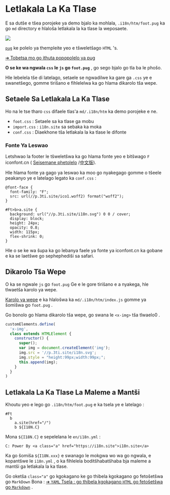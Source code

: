 # Letlakala La Ka Tlase

E sa dutše e tšea porojeke ya demo bjalo ka mohlala, `.i18n/htm/foot.pug` ka go `md` directory e hlaloša letlakala la ka tlase la weposaete.

![](https://p.3ti.site/1721286077.avif)

[`pug`](https://pugjs.org) ke polelo ya thempleite yeo e tšweletšago `HTML` 's.

[➔ Tobetsa mo go ithuta popopolelo ya pug](https://pugjs.org)

**O se ke wa ngwala `css` le `js` go `foot.pug`** , go sego bjalo go tla ba le phošo.

Hle lebelela tše di latelago, setaele se ngwadilwe ka gare ga `.css` ye e swanetšego, gomme tirišano e fihlelelwa ka go hlama dikarolo tša wepe.

## Setaele Sa Letlakala La Ka Tlase

Ho na le tse tharo `css` difaele tlas'a `md/.i18n/htm` ka demo porojeke e ne.

* `foot.css` : Setaele sa ka tlase ga mobu
* `import.css` : `i18n.site` sa sebaka ka moka
* `conf.css` : Diaekhone tša letlakala la ka tlase le difonte

### Fonte Ya Leswao

Letshwao la footer le tšweletšwa ka go hlama fonte yeo e bitšwago `F` iconfont.cn ( [Seisemane phetolelo](https://www.iconfont.cn/?lang=en-us) /[中文版](https://www.iconfont.cn/?lang=zh)).

Hle hlama fonte ya gago ya leswao ka moo go nyakegago gomme o tšeele peakanyo ye e latelago legato ka `conf.css` :

```
@font-face {
  font-family: "F";
  src: url(//p.3ti.site/ico1.woff2) format("woff2");
}

#Ft>b>a.site {
  background: url("//p.3ti.site/i18n.svg") 0 0 / cover;
  display: block;
  height: 24px;
  opacity: 0.8;
  width: 115px;
  flex-shrink: 0;
}
```

Hle o se ke wa šupa ka go lebanya faele ya fonte ya iconfont.cn ka gobane e ka se laetšwe go sephephediši sa safari.

## Dikarolo Tša Wepe

O ka se ngwale `js` go `foot.pug` Ge e le gore tirišano e a nyakega, hle tlwaetša karolo ya wepe.

[Karolo ya wepe](https://www.freecodecamp.org/news/build-your-first-web-component/) e ka hlalošwa ka `md/.i18n/htm/index.js` gomme ya šomišwa go `foot.pug` .

Go bonolo go hlama dikarolo tša wepe, go swana le `<x-img>` tša tlwaelo0 .

```js
customElements.define(
  'x-img',
  class extends HTMLElement {
    constructor() {
      super();
      var img = document.createElement('img');
      img.src = '//p.3ti.site/i18n.svg';
      img.style = "height:99px;width:99px;";
      this.append(img);
    }
  }
)
```

## Letlakala La Ka Tlase La Maleme a Mantši

Khoutu yeo e lego go `.i18n/htm/foot.pug` e ka tsela ye e latelago :

```
#Ft
  b
    a.site(href="/")
    b ${I18N.C}
```

Mona `${I18N.C}` e sepelelana le `en/i18n.yml` :

```
C: Power By <a class="a" href="https://i18n.site">i18n.site</a>
```

Ka go šomiša `${I18N.xxx}` e swanago le mokgwa wo wa go ngwala, e kopantšwe le `i18n.yml` , o ka fihlelela boditšhabatšhaba bja maleme a mantši ga letlakala la ka tlase.

Go oketša `class="a"` go kgokagano ke go thibela kgokagano go fetošetšwa go `MarkDown` Bona :
 [➔ `YAML` Tsela : go thibela kgokagano `HTML` go fetošetšwa go `Markdown`](/i18/qa#H2) .